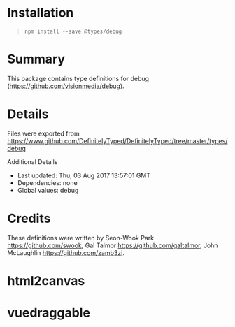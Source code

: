 # Installation
> `npm install --save @types/debug`

# Summary
This package contains type definitions for debug (https://github.com/visionmedia/debug).

# Details
Files were exported from https://www.github.com/DefinitelyTyped/DefinitelyTyped/tree/master/types/debug

Additional Details
 * Last updated: Thu, 03 Aug 2017 13:57:01 GMT
 * Dependencies: none
 * Global values: debug

# Credits
These definitions were written by Seon-Wook Park <https://github.com/swook>, Gal Talmor <https://github.com/galtalmor>, John McLaughlin <https://github.com/zamb3zi>.
# html2canvas
# vuedraggable
